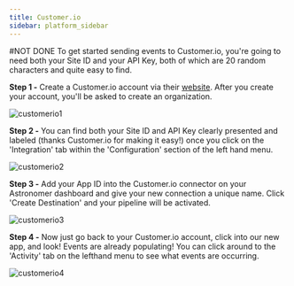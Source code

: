```yaml
---
title: Customer.io
sidebar: platform_sidebar
---
```

#NOT DONE
To get started sending events to Customer.io, you're going to need both your Site ID and your API Key, both of which are 20 random characters and quite easy to find.

<b>Step 1 -</b> Create a Customer.io account via their [website](http://www.customer.io). After you create your account, you'll be asked to create an organization.

![customerio1](/1.0/assets/img/guides/streaming/clickstream/customerio/customerio1.png)


<b>Step 2 -</b> You can find both your Site ID and API Key clearly presented and labeled (thanks Customer.io for making it easy!) once you click on the 'Integration' tab within the 'Configuration' section of the left hand menu.

![customerio2](/1.0/assets/img/guides/streaming/clickstream/customerio/customerio2.png)


<b>Step 3 -</b> Add your App ID into the Customer.io connector on your Astronomer dashboard and give your new connection a unique name. Click 'Create Destination' and your pipeline will be activated.

![customerio3](/1.0/assets/img/guides/streaming/clickstream/customerio/customerio3.gif)


<b>Step 4 -</b> Now just go back to your Customer.io account, click into our new app, and look! Events are already populating! You can click around to the 'Activity' tab on the lefthand menu to see what events are occurring.

![customerio4](/1.0/assets/img/guides/streaming/clickstream/customerio/customerio4.png)